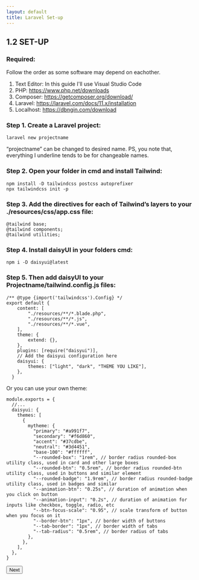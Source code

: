 ```yaml
---
layout: default
title: Laravel Set-up
---
```


<h2>1.2 SET-UP</h2>

<h3>Required:</h3>
<p>Follow the order as some software may depend on eachother.</p>
<ol>
  <li>Text Editor: In this guide I'll use Visual Studio Code</li>
  <li>PHP: <a href="https://www.php.net/downloads">https://www.php.net/downloads</a></li>
  <li>Composer: <a href="https://getcomposer.org/download/">https://getcomposer.org/download/</a></li>
  <li>Laravel: <a href="https://laravel.com/docs/11.x/installation">https://laravel.com/docs/11.x/installation</a></li>
  <li>Localhost: <a href="https://dbngin.com/download">https://dbngin.com/download</a></li>
</ol>

<h3>Step 1. Create a Laravel project:</h3>
<pre class="codesnippet">
<code>laravel new projectname</code></pre>
<p>“projectname” can be changed to desired name. PS, you note that, everything I underline tends to be for changeable names.</p>

<h3>Step 2. Open your folder in cmd and install Tailwind:</h3>
<pre class="codesnippet">
<code>npm install -D tailwindcss postcss autoprefixer
npx tailwindcss init -p</code></pre>

<h3>Step 3. Add the directives for each of Tailwind’s layers to your ./resources/css/app.css file:</h3>
<pre class="codesnippet">
<code>@tailwind base;
@tailwind components;
@tailwind utilities;</code></pre>

<h3>Step 4. Install daisyUI in your folders cmd:</h3>
<pre class="codesnippet">
<code>npm i -D daisyui@latest</code></pre>

<h3>Step 5. Then add daisyUI to your Projectname/tailwind.config.js files:</h3>
<pre class="codesnippet">
<code>/** @type {import('tailwindcss').Config} */
export default {
    content: [
        "./resources/**/*.blade.php",
        "./resources/**/*.js",
        "./resources/**/*.vue",
    ],
    theme: {
        extend: {},
    },
    plugins: [require("daisyui")],
    // Add the daisyui configuration here
    daisyui: {
        themes: ["light", "dark", "THEME YOU LIKE"],
    },
  }</code></pre>

<p>Or you can use your own theme:</p>
<pre class="codesnippet">
<code>module.exports = {
  //...
  daisyui: {
    themes: [
      {
        mytheme: {
          "primary": "#a991f7",
          "secondary": "#f6d860",
          "accent": "#37cdbe",
          "neutral": "#3d4451",
          "base-100": "#ffffff",
          "--rounded-box": "1rem", // border radius rounded-box utility class, used in card and other large boxes
          "--rounded-btn": "0.5rem", // border radius rounded-btn utility class, used in buttons and similar element
          "--rounded-badge": "1.9rem", // border radius rounded-badge utility class, used in badges and similar
          "--animation-btn": "0.25s", // duration of animation when you click on button
          "--animation-input": "0.2s", // duration of animation for inputs like checkbox, toggle, radio, etc
          "--btn-focus-scale": "0.95", // scale transform of button when you focus on it
          "--border-btn": "1px", // border width of buttons
          "--tab-border": "1px", // border width of tabs
          "--tab-radius": "0.5rem", // border radius of tabs
        },
      },
    ],
  },
}</code></pre>


<a href="/views/laravel/setup"><button>Next</button></a>

